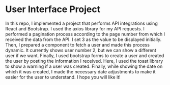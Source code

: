 # User Interface Project
In this repo, I implemented a project that performs API integrations using React and Bootstrap. I used the axios library for my API requests. I performed a pagination process according to the page number from which I received the data from the API. I set 3 as the value to be displayed initially. Then, I prepared a component to fetch a user and made this process dynamic. It currently shows user number 2, but we can show a different user if we want. Finally, I used bootstrap forms to create a user and created the user by posting the information I received. Here, I used the toast library to show a warning if a user was created. Finally, while showing the date on which it was created, I made the necessary date adjustments to make it easier for the user to understand.
I hope you will like it!
